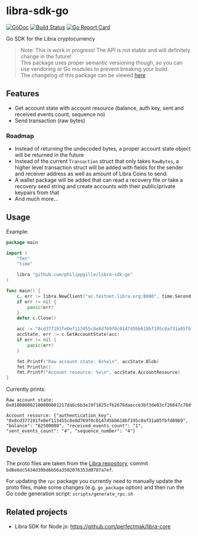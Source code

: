libra-sdk-go
============

[![GoDoc](https://godoc.org/github.com/philippgille/libra-sdk-go?status.svg)](https://godoc.org/github.com/philippgille/libra-sdk-go) [![Build Status](https://travis-ci.org/philippgille/libra-sdk-go.svg?branch=master)](https://travis-ci.org/philippgille/libra-sdk-go) [![Go Report Card](https://goreportcard.com/badge/github.com/philippgille/libra-sdk-go)](https://goreportcard.com/report/github.com/philippgille/libra-sdk-go)

Go SDK for the Libra cryptocurrency

> Note: This is work in progress! The API is not stable and will definitely change in the future!  
> This package uses proper semantic versioning though, so you can use vendoring or Go modules to prevent breaking your build.  
> The changelog of this package can be viewed [here](CHANGELOG.md)

Features
--------

- Get account state with account resource (balance, auth key, sent and received events count, sequence no)
- Send transaction (raw bytes)

### Roadmap

- Instead of returning the undecoded bytes, a proper account state object will be returned in the future
- Instead of the current `Transaction` struct that only takes `RawBytes`, a higher level transaction struct will be added with fields for the sender and receiver address as well as amount of Libra Coins to send.
- A wallet package will be added that can read a recovery file or take a recovery seed string and create accounts with their public/private keypairs from that
- And much more...

Usage
-----

Example:

```go
package main

import (
    "fmt"
    "time"

    libra "github.com/philippgille/libra-sdk-go"
)

func main() {
    c, err := libra.NewClient("ac.testnet.libra.org:8000", time.Second)
    if err != nil {
        panic(err)
    }
    defer c.Close()

    acc := "8cd377191fe0ef113455c8e8d769f0c0147d5bb618bf195c0af31a05fbfd0969"
    accState, err := c.GetAccountState(acc)
    if err != nil {
        panic(err)
    }

    fmt.Printf("Raw account state: 0x%x\n", accState.Blob)
    fmt.Println()
    fmt.Printf("Account resource: %v\n", accState.AccountResource)
}
```

Currently prints:

```
Raw account state: 0x010000002100000001217da6c6b3e19f1825cfb2676daecce3bf3de03cf26647c78df00b371b25cc9744000000200000008cd377191fe0ef113455c8e8d769f0c0147d5bb618bf195c0af31a05fbfd0969a0acb90300000000010000000000000004000000000000000400000000000000

Account resource: {"authentication_key": "0x8cd377191fe0ef113455c8e8d769f0c0147d5bb618bf195c0af31a05fbfd0969", "balance": "62500000", "received_events_count": "1", "sent_events_count": "4", "sequence_number": "4"}
```

Develop
-------

The proto files are taken from the [Libra repository](https://github.com/libra/libra), commit `bd8e6dc5434d39bd6b56a3502076353d0787a7ef`.

For updating the `rpc` package you currently need to manually update the proto files, make some changes (e.g. `go_package` option) and then run the Go code generation script: `scripts/generate_rpc.sh`

Related projects
----------------

- Libra SDK for Node.js: https://github.com/perfectmak/libra-core
